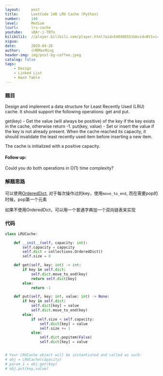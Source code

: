 ```yaml
---
layout:     post
title:      LeetCode 146 LRU Cache (Python)
number:     146
level:      Medium
lcurl:      lru-cache
youtube:    sBAr-j-TBTo
bilibili1:  //player.bilibili.com/player.html?aid=540408551&bvid=BV1vi4y1t7zj&cid=182672462&page=1
xigua:      
date:       2020-04-26
author:     小明MaxMing
header-img: img/post-bg-coffee.jpeg
catalog: false
tags:
    - Design
    - Linked List
    - Hash Table
---
```


### 题目

Design and implement a data structure for Least Recently Used (LRU) cache. It should support the following operations: get and put.

get(key) - Get the value (will always be positive) of the key if the key exists in the cache, otherwise return -1.
put(key, value) - Set or insert the value if the key is not already present. When the cache reached its capacity, it should invalidate the least recently used item before inserting a new item.

The cache is initialized with a positive capacity.

#### Follow up:
Could you do both operations in O(1) time complexity?

### 解题思路

可以使用[OrderedDict](https://docs.python.org/3.8/library/collections.html), 对于每次操作过的key，使用`move_to_end`, 而在需要pop的时候，pop第一个元素

如果不使用OrderedDict，可以用一个普通字典加一个双向链表来实现

### 代码
```python
class LRUCache:

    def __init__(self, capacity: int):
        self.capacity = capacity
        self.dict = collections.OrderedDict()
        self.size = 0

    def get(self, key: int) -> int:
        if key in self.dict:
            self.dict.move_to_end(key)
            return self.dict[key]
        else:
            return -1

    def put(self, key: int, value: int) -> None:
        if key in self.dict:
            self.dict[key] = value
            self.dict.move_to_end(key)
        else:
            if self.size < self.capacity:
                self.dict[key] = value
                self.size += 1
            else:
                self.dict.popitem(False)
                self.dict[key] = value


# Your LRUCache object will be instantiated and called as such:
# obj = LRUCache(capacity)
# param_1 = obj.get(key)
# obj.put(key,value)
```
